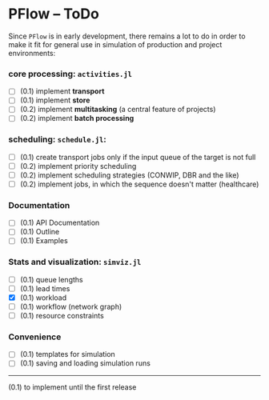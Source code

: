 # PFlow – ToDo

Since `PFlow` is in early development, there remains a lot to do in order to make
it fit for general use in simulation of production and project environments:

### core processing: `activities.jl`

- [ ] (0.1) implement **transport**
- [ ] (0.1) implement **store**
- [ ] (0.2) implement **multitasking** (a central feature of projects)
- [ ] (0.2) implement **batch processing**

### scheduling: `schedule.jl`:

- [ ] (0.1) create transport jobs only if the input queue of the target is not full
- [ ] (0.2) implement priority scheduling
- [ ] (0.2) implement scheduling strategies (CONWIP, DBR and the like)
- [ ] (0.2) implement jobs, in which the sequence doesn't matter (healthcare)

### Documentation

- [ ] (0.1) API Documentation
- [ ] (0.1) Outline
- [ ] (0.1) Examples

### Stats and visualization: `simviz.jl`

- [ ] (0.1) queue lengths
- [ ] (0.1) lead times
- [x] (0.1) workload
- [ ] (0.1) workflow (network graph)
- [ ] (0.1) resource constraints

### Convenience

- [ ] (0.1) templates for simulation
- [ ] (0.1) saving and loading simulation runs

-------------------------
(0.1) to implement until the first release
